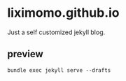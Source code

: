 # liximomo.github.io
Just a self customized jekyll blog.

## preview
```
bundle exec jekyll serve --drafts
```
